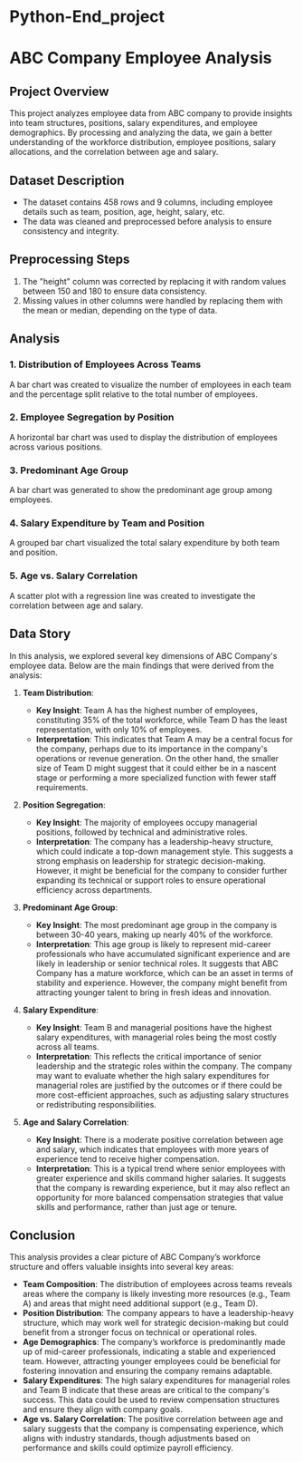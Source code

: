 # Python-End_project
# ABC Company Employee Analysis

## Project Overview
This project analyzes employee data from ABC company to provide insights into team structures, positions, salary expenditures, and employee demographics. By processing and analyzing the data, we gain a better understanding of the workforce distribution, employee positions, salary allocations, and the correlation between age and salary.

## Dataset Description
- The dataset contains 458 rows and 9 columns, including employee details such as team, position, age, height, salary, etc.
- The data was cleaned and preprocessed before analysis to ensure consistency and integrity.

## Preprocessing Steps
1. The "height" column was corrected by replacing it with random values between 150 and 180 to ensure data consistency.
2. Missing values in other columns were handled by replacing them with the mean or median, depending on the type of data.

## Analysis
### 1. Distribution of Employees Across Teams
A bar chart was created to visualize the number of employees in each team and the percentage split relative to the total number of employees.

### 2. Employee Segregation by Position
A horizontal bar chart was used to display the distribution of employees across various positions.

### 3. Predominant Age Group
A bar chart was generated to show the predominant age group among employees.

### 4. Salary Expenditure by Team and Position
A grouped bar chart visualized the total salary expenditure by both team and position.

### 5. Age vs. Salary Correlation
A scatter plot with a regression line was created to investigate the correlation between age and salary.

## Data Story

In this analysis, we explored several key dimensions of ABC Company's employee data. Below are the main findings that were derived from the analysis:

1. **Team Distribution**:
   - **Key Insight**: Team A has the highest number of employees, constituting 35% of the total workforce, while Team D has the least representation, with only 10% of employees. 
   - **Interpretation**: This indicates that Team A may be a central focus for the company, perhaps due to its importance in the company's operations or revenue generation. On the other hand, the smaller size of Team D might suggest that it could either be in a nascent stage or performing a more specialized function with fewer staff requirements.

2. **Position Segregation**:
   - **Key Insight**: The majority of employees occupy managerial positions, followed by technical and administrative roles. 
   - **Interpretation**: The company has a leadership-heavy structure, which could indicate a top-down management style. This suggests a strong emphasis on leadership for strategic decision-making. However, it might be beneficial for the company to consider further expanding its technical or support roles to ensure operational efficiency across departments.

3. **Predominant Age Group**:
   - **Key Insight**: The most predominant age group in the company is between 30-40 years, making up nearly 40% of the workforce. 
   - **Interpretation**: This age group is likely to represent mid-career professionals who have accumulated significant experience and are likely in leadership or senior technical roles. It suggests that ABC Company has a mature workforce, which can be an asset in terms of stability and experience. However, the company might benefit from attracting younger talent to bring in fresh ideas and innovation.

4. **Salary Expenditure**:
   - **Key Insight**: Team B and managerial positions have the highest salary expenditures, with managerial roles being the most costly across all teams.
   - **Interpretation**: This reflects the critical importance of senior leadership and the strategic roles within the company. The company may want to evaluate whether the high salary expenditures for managerial roles are justified by the outcomes or if there could be more cost-efficient approaches, such as adjusting salary structures or redistributing responsibilities.

5. **Age and Salary Correlation**:
   - **Key Insight**: There is a moderate positive correlation between age and salary, which indicates that employees with more years of experience tend to receive higher compensation. 
   - **Interpretation**: This is a typical trend where senior employees with greater experience and skills command higher salaries. It suggests that the company is rewarding experience, but it may also reflect an opportunity for more balanced compensation strategies that value skills and performance, rather than just age or tenure.

## Conclusion

This analysis provides a clear picture of ABC Company’s workforce structure and offers valuable insights into several key areas:

- **Team Composition**: The distribution of employees across teams reveals areas where the company is likely investing more resources (e.g., Team A) and areas that might need additional support (e.g., Team D).
- **Position Distribution**: The company appears to have a leadership-heavy structure, which may work well for strategic decision-making but could benefit from a stronger focus on technical or operational roles.
- **Age Demographics**: The company’s workforce is predominantly made up of mid-career professionals, indicating a stable and experienced team. However, attracting younger employees could be beneficial for fostering innovation and ensuring the company remains adaptable.
- **Salary Expenditures**: The high salary expenditures for managerial roles and Team B indicate that these areas are critical to the company's success. This data could be used to review compensation structures and ensure they align with company goals.
- **Age vs. Salary Correlation**: The positive correlation between age and salary suggests that the company is compensating experience, which aligns with industry standards, though adjustments based on performance and skills could optimize payroll efficiency.


